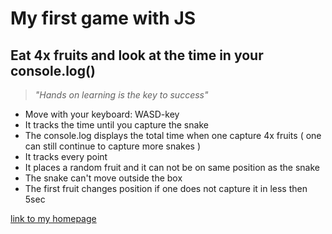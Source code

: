 # My first game with JS
## Eat 4x fruits and look at the time in your console.log() 

> _"Hands on learning is the key to success"_

* Move with your keyboard: WASD-key
* It tracks the time until you capture the snake
* The console.log displays the total time when one capture 4x fruits ( one can still continue to capture more snakes )
* It tracks every point
* It places a random fruit and it can not be on same position as the snake
* The snake can't move outside the box
* The first fruit changes position if one does not capture it in less then 5sec

[link to my homepage](https://www.bviking.se)

